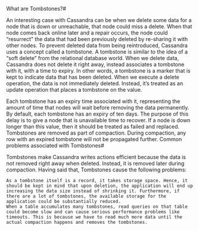 What are Tombstones?#

An interesting case with Cassandra can be when we delete some data for a node that is down or unreachable, that node could miss a delete. When that node comes back online later and a repair occurs, the node could “resurrect” the data that had been previously deleted by re-sharing it with other nodes. To prevent deleted data from being reintroduced, Cassandra uses a concept called a tombstone. A tombstone is similar to the idea of a “soft delete” from the relational database world. When we delete data, Cassandra does not delete it right away, instead associates a tombstone with it, with a time to expiry. In other words, a tombstone is a marker that is kept to indicate data that has been deleted. When we execute a delete operation, the data is not immediately deleted. Instead, it’s treated as an update operation that places a tombstone on the value.

Each tombstone has an expiry time associated with it, representing the amount of time that nodes will wait before removing the data permanently. By default, each tombstone has an expiry of ten days. The purpose of this delay is to give a node that is unavailable time to recover. If a node is down longer than this value, then it should be treated as failed and replaced. Tombstones are removed as part of compaction. During compaction, any row with an expired tombstone will not be propagated further.
Common problems associated with Tombstones#

Tombstones make Cassandra writes actions efficient because the data is not removed right away when deleted. Instead, it is removed later during compaction. Having said that, Tombstones cause the following problems:

    As a tombstone itself is a record, it takes storage space. Hence, it should be kept in mind that upon deletion, the application will end up increasing the data size instead of shrinking it. Furthermore, if there are a lot of tombstones, the available storage for the application could be substantially reduced.
    When a table accumulates many tombstones, read queries on that table could become slow and can cause serious performance problems like timeouts. This is because we have to read much more data until the actual compaction happens and removes the tombstones.
